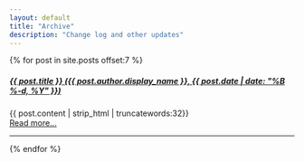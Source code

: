 ```yaml
---
layout: default
title: "Archive"
description: "Change log and other updates"
---
```


{% for post in site.posts offset:7 %}
<div class="post-preview">
    <a href="{{ post.url | prepend: site.baseurl }}">
        <h5 class="post-title">
            {{ post.title }} (<em>{{ post.author.display_name }}, {{ post.date | date: "%B %-d, %Y" }}</em>)
        </h5>
    </a>
    <p>
        {{ post.content | strip_html | truncatewords:32}}
        <br>
        <a href="{{ post.url }}">Read more...</a>
    </p>
</div>
<hr>
{% endfor %}